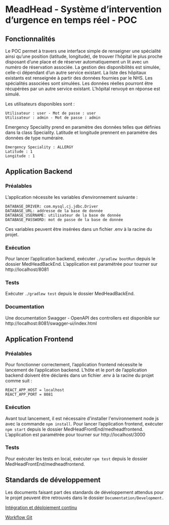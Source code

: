 # MeadHead - Système d’intervention d’urgence en temps réel - POC

## Fonctionnalités
Le POC permet à travers une interface simple de renseigner une spécialité ainsi qu’une position (latitude, longitude), de trouver l’hôpital le plus proche disposant d’une place et de réserver automatiquement un lit avec un numéro de réservation associée.
La gestion des disponibilités est simulée, celle-ci dépendant d’un autre service existant.
La liste des hôpitaux existants est renseignée à partir des données fournies par le NHS. Les spécialités associées sont simulées. Les données réelles pourront être récupérées par un autre service existant.
L'hôpital renvoyé en réponse est simulé.

Les utilisateurs disponibles sont :
```
Utilisateur : user - Mot de passe : user
Utilisateur : admin - Mot de passe : admin
```
Emergency Speciality prend en paramètre des données telles que définies dans la class Speciality. Latitude et longitude prennent en paramètre des données de type numéraire.
```
Emergency Speciality : ALLERGY
Latitude : 1
Longitude : 1
```
## Application Backend
### Préalables
L’application nécessite les variables d’environnement suivante :
```
DATABASE_DRIVER: com.mysql.cj.jdbc.Driver
DATABASE_URL: addresse de la base de donnée
DATABASE_USERNAME: utilisateur de la base de donnée
DATABASE_PASSWORD: mot de passe de la base de donnée
```
Ces variables peuvent être insérées dans un fichier .env à la racine du projet.

### Exécution
Pour lancer l’application backend, exécuter `./gradlew bootRun` depuis le dossier MedHeadBackEnd.
L’application est paramétrée pour tourner sur http://localhost/8081
### Tests
Exécuter `./gradlew test` depuis le dossier MedHeadBackEnd.
### Documentation
Une documentation Swagger - OpenAPI des controllers est disponible sur http://localhost:8081/swagger-ui/index.html
## Application Frontend
### Préalables
Pour fonctionner correctement, l’application frontend nécessite le lancement de l’application backend. L’hôte et le port de l’application backend doivent être déclarés dans un fichier .env à la racine du projet comme suit :
```
REACT_APP_HOST = localhost
REACT_APP_PORT = 8081
```
### Exécution
Avant tout lancement, il est nécessaire d'installer l'environnement node js avec la commande `npm install`.
Pour lancer l’application frontend, exécuter `npm start` depuis le dossier MedHeadFrontEnd/medheadfrontend.
L’application est paramétrée pour tourner sur http://localhost/3000
### Tests
Pour exécuter les tests en local, exécuter `npm test` depuis le dossier MedHeadFrontEnd/medheadfrontend.

## Standards de développement
Les documents faisant part des standards de développement attendus pour le projet peuvent être retrouvés dans le dossier `Documentation/Development.`

[Intégration et déploiement continu](Documentation/Development/GIT.md)

[Workflow Git](Documentation/Development/CI_CD.md)